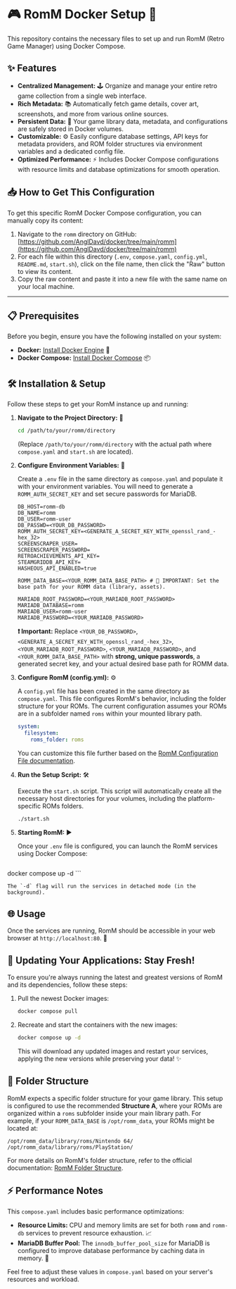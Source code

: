 # 🎮 RomM Docker Setup 🚀

This repository contains the necessary files to set up and run RomM (Retro Game Manager) using Docker Compose.

## ✨ Features

*   **Centralized Management:** 🕹️ Organize and manage your entire retro game collection from a single web interface.
*   **Rich Metadata:** 📚 Automatically fetch game details, cover art, screenshots, and more from various online sources.
*   **Persistent Data:** 💾 Your game library data, metadata, and configurations are safely stored in Docker volumes.
*   **Customizable:** ⚙️ Easily configure database settings, API keys for metadata providers, and ROM folder structures via environment variables and a dedicated config file.
*   **Optimized Performance:** ⚡ Includes Docker Compose configurations with resource limits and database optimizations for smooth operation.

## 📥 How to Get This Configuration

To get this specific RomM Docker Compose configuration, you can manually copy its content:

1.  Navigate to the `romm` directory on GitHub: [https://github.com/AnglDavd/docker/tree/main/romm](https://github.com/AnglDavd/docker/tree/main/romm)
2.  For each file within this directory (`.env`, `compose.yaml`, `config.yml`, `README.md`, `start.sh`), click on the file name, then click the "Raw" button to view its content.
3.  Copy the raw content and paste it into a new file with the same name on your local machine.

---


## 📋 Prerequisites

Before you begin, ensure you have the following installed on your system:

*   **Docker:** [Install Docker Engine](https://docs.docker.com/engine/install/) 🐳
*   **Docker Compose:** [Install Docker Compose](https://docs.docker.com/compose/install/) 📦

## 🛠️ Installation & Setup

Follow these steps to get your RomM instance up and running:

1.  **Navigate to the Project Directory:** 📁

    ```bash
    cd /path/to/your/romm/directory
    ```

    (Replace `/path/to/your/romm/directory` with the actual path where `compose.yaml` and `start.sh` are located).

2.  **Configure Environment Variables:** 🔑

    Create a `.env` file in the same directory as `compose.yaml` and populate it with your environment variables. You will need to generate a `ROMM_AUTH_SECRET_KEY` and set secure passwords for MariaDB.

    ```env
    DB_HOST=romm-db
    DB_NAME=romm
    DB_USER=romm-user
    DB_PASSWD=<YOUR_DB_PASSWORD>
    ROMM_AUTH_SECRET_KEY=<GENERATE_A_SECRET_KEY_WITH_openssl_rand_-hex_32>
    SCREENSCRAPER_USER=
    SCREENSCRAPER_PASSWORD=
    RETROACHIEVEMENTS_API_KEY=
    STEAMGRIDDB_API_KEY=
    HASHEOUS_API_ENABLED=true

    ROMM_DATA_BASE=<YOUR_ROMM_DATA_BASE_PATH> # 📂 IMPORTANT: Set the base path for your ROMM data (library, assets).

    MARIADB_ROOT_PASSWORD=<YOUR_MARIADB_ROOT_PASSWORD>
    MARIADB_DATABASE=romm
    MARIADB_USER=romm-user
    MARIADB_PASSWORD=<YOUR_MARIADB_PASSWORD>
    ```

    **❗ Important:** Replace `<YOUR_DB_PASSWORD>`, `<GENERATE_A_SECRET_KEY_WITH_openssl_rand_-hex_32>`, `<YOUR_MARIADB_ROOT_PASSWORD>`, `<YOUR_MARIADB_PASSWORD>`, and `<YOUR_ROMM_DATA_BASE_PATH>` with **strong, unique passwords**, a generated secret key, and your actual desired base path for ROMM data.

3.  **Configure RomM (config.yml):** ⚙️

    A `config.yml` file has been created in the same directory as `compose.yaml`. This file configures RomM's behavior, including the folder structure for your ROMs. The current configuration assumes your ROMs are in a subfolder named `roms` within your mounted library path.

    ```yaml
    system:
      filesystem:
        roms_folder: roms
    ```

    You can customize this file further based on the [RomM Configuration File documentation](https://docs.romm.app/latest/Getting-Started/Configuration-File/).

4.  **Run the Setup Script:** 🛠️

    Execute the `start.sh` script. This script will automatically create all the necessary host directories for your volumes, including the platform-specific ROMs folders.

    ```bash
    ./start.sh
    ```

5.  **Starting RomM:** ▶️

    Once your `.env` file is configured, you can launch the RomM services using Docker Compose:

    ```bash
docker compose up -d
    ```

    The `-d` flag will run the services in detached mode (in the background).

## 🌐 Usage

Once the services are running, RomM should be accessible in your web browser at `http://localhost:80`. 🚀

## 🔄 Updating Your Applications: Stay Fresh!

To ensure you're always running the latest and greatest versions of RomM and its dependencies, follow these steps:

1.  Pull the newest Docker images:
    ```bash
    docker compose pull
    ```
2.  Recreate and start the containers with the new images:
    ```bash
    docker compose up -d
    ```
    This will download any updated images and restart your services, applying the new versions while preserving your data! ✨

## 📂 Folder Structure

RomM expects a specific folder structure for your game library. This setup is configured to use the recommended **Structure A**, where your ROMs are organized within a `roms` subfolder inside your main library path. For example, if your `ROMM_DATA_BASE` is `/opt/romm_data`, your ROMs might be located at:

```
/opt/romm_data/library/roms/Nintendo 64/
/opt/romm_data/library/roms/PlayStation/
```

For more details on RomM's folder structure, refer to the official documentation: [RomM Folder Structure](https://docs.romm.app/latest/Getting-Started/Folder-Structure/).

## ⚡ Performance Notes

This `compose.yaml` includes basic performance optimizations:

*   **Resource Limits:** CPU and memory limits are set for both `romm` and `romm-db` services to prevent resource exhaustion. 📈
*   **MariaDB Buffer Pool:** The `innodb_buffer_pool_size` for MariaDB is configured to improve database performance by caching data in memory. 💾

Feel free to adjust these values in `compose.yaml` based on your server's resources and workload.